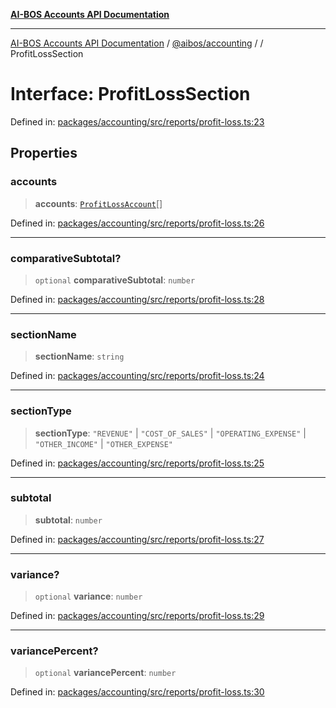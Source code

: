 [**AI-BOS Accounts API Documentation**](../../../README.md)

***

[AI-BOS Accounts API Documentation](../../../README.md) / [@aibos/accounting](../README.md) / [](../README.md) / ProfitLossSection

# Interface: ProfitLossSection

Defined in: [packages/accounting/src/reports/profit-loss.ts:23](https://github.com/pohlai88/accounts/blob/48103fb36d28b2b9bfb33472b6de2f719773cde9/packages/accounting/src/reports/profit-loss.ts#L23)

## Properties

### accounts

> **accounts**: [`ProfitLossAccount`](ProfitLossAccount.md)[]

Defined in: [packages/accounting/src/reports/profit-loss.ts:26](https://github.com/pohlai88/accounts/blob/48103fb36d28b2b9bfb33472b6de2f719773cde9/packages/accounting/src/reports/profit-loss.ts#L26)

***

### comparativeSubtotal?

> `optional` **comparativeSubtotal**: `number`

Defined in: [packages/accounting/src/reports/profit-loss.ts:28](https://github.com/pohlai88/accounts/blob/48103fb36d28b2b9bfb33472b6de2f719773cde9/packages/accounting/src/reports/profit-loss.ts#L28)

***

### sectionName

> **sectionName**: `string`

Defined in: [packages/accounting/src/reports/profit-loss.ts:24](https://github.com/pohlai88/accounts/blob/48103fb36d28b2b9bfb33472b6de2f719773cde9/packages/accounting/src/reports/profit-loss.ts#L24)

***

### sectionType

> **sectionType**: `"REVENUE"` \| `"COST_OF_SALES"` \| `"OPERATING_EXPENSE"` \| `"OTHER_INCOME"` \| `"OTHER_EXPENSE"`

Defined in: [packages/accounting/src/reports/profit-loss.ts:25](https://github.com/pohlai88/accounts/blob/48103fb36d28b2b9bfb33472b6de2f719773cde9/packages/accounting/src/reports/profit-loss.ts#L25)

***

### subtotal

> **subtotal**: `number`

Defined in: [packages/accounting/src/reports/profit-loss.ts:27](https://github.com/pohlai88/accounts/blob/48103fb36d28b2b9bfb33472b6de2f719773cde9/packages/accounting/src/reports/profit-loss.ts#L27)

***

### variance?

> `optional` **variance**: `number`

Defined in: [packages/accounting/src/reports/profit-loss.ts:29](https://github.com/pohlai88/accounts/blob/48103fb36d28b2b9bfb33472b6de2f719773cde9/packages/accounting/src/reports/profit-loss.ts#L29)

***

### variancePercent?

> `optional` **variancePercent**: `number`

Defined in: [packages/accounting/src/reports/profit-loss.ts:30](https://github.com/pohlai88/accounts/blob/48103fb36d28b2b9bfb33472b6de2f719773cde9/packages/accounting/src/reports/profit-loss.ts#L30)
